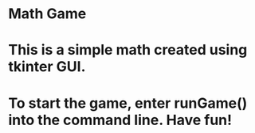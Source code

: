 # Math Game 

# This is a simple math created using tkinter GUI. 
# To start the game, enter runGame() into the command line. Have fun!
